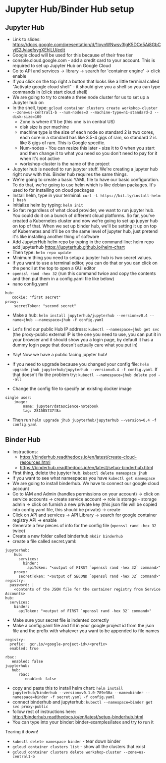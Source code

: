 # Jupyter Hub/Binder Hub setup

## Jupyter Hub

* Link to slides: https://docs.google.com/presentation/d/1loynWNwsv3lgK5DCe5Ai8GbCyjS2JviaefsygXEhlLU/edit
* Google cloud will be used for this because of their free tier
* console.cloud.google.com - add a credit card to your account.  This is required to set up Jupyter Hub on Google Cloud
* Go to API and services -> library -> search for 'container engine' -> click enable
* If you click on the top right a button that looks like a little terminal called "Activate google cloud shell" - it should give you a shell so you can type commands in (click start cloud shell)
* We are going to try to create a three node cluster for us to set up a Jupyter hub on
* In the shell, type: ``gcloud container clusters create workshop-cluster --zone=us-central1-b --num-nodes=3 --machine-type=n1-standard-2 --disk-size=100``
    * Zone is where it'll be (this one is in central US)
    * disk size is per machine
    * machine type is the size of each node so standard 2 is two cores, each core in a standard has like 3.5-4 gigs of ram, so standard 2 is like 8 gigs of ram.  This is Google specific.  
    * Num-nodes - You can resize this later - size it to 0 when you start and then change it to what you need so you don't need to pay for it when it's not active
    * workshop-cluster is the name of the project
* Jupyter hub is needed to run jupyter stuff.  We're creating a jupyter hub right now with this.  Binder hub requires the same things.
* We're going to create a basic YAML file to have our basic configuration.  To do that, we're going to use helm which is like debian packages. It's used to for installing on cloud packages
* Install helm, type in your terminal: ``curl -L https://bit.ly/install-helm | bash``
* Initialize helm by typing: ``helm init``
* So far: regardless of what cloud provider, we want to run jupyter hub.  You could do it on a bunch of different cloud platforms.  So far, you've created a Kubernetes cluster and now we're going to set up jupyer hub on top of that. When we set up binder hub, we'll be setting it up on top of Kubernetes and it'll be on the same level of jupyter hub, just pretend it's like installing another thing of software
* Add JupyterHub helm repo by typing in the command line: helm repo add jupyterhub https://jupyterhub.github.io/helm-chart
* Then type: ``helm repo update``
* Minimum thing you need to setup a jupyter hub is two secret values.
* If you want to use a terminal editor, you can do that or you can click on the pencil at the top to open a GUI editor
* ``openssl rand -hex 32`` (run this command twice and copy the contents and then put them in a config.yaml file like below)
* nano config.yaml
```
hub:
   cookie: "first secret"
proxy:
    secretToken: "second secret"
```

* Make a hub: ``helm install jupyterhub/jupyterhub --version=v0.4 --name=jhub --namespace=jhub -f config.yaml``
* Let's find our public Hub IP address: `kubectl --namespace=jhub get svc` (the proxy-public external IP is the one you need to use, you can put it in your browser and it should show you a login page, by default it has a dummy login page that doesn't actually care what you put in)
* Yay!  Now we have a public facing jupyter hub!

* If you need to upgrade because you changed your config file: ``helm upgrade jhub jupyterhub/jupyterhub --version=0.4 -f config.yaml``. If that doesn't fix the problem try: ``kubectl --namespace=jhub delete pod --all``

* Change the config file to specify an existing docker image 
```
single user:
    image:
        name: jupyter/datascience-notebook
        tag: 281505737f8a
```

* Then run ``helm upgrade jhub jupyterhub/jupyterhub --version=0.4 -f config.yaml``


## Binder Hub

* Instructions:
  - https://binderhub.readthedocs.io/en/latest/create-cloud-resources.html
  - https://binderhub.readthedocs.io/en/latest/setup-binderhub.html
* First thing, delete the jupyter hub. ``kubectl delete namespace jhub``
* If you want to see what namespaces you have ``kubectl get namespace``
* We are going to install binderhub.  We have to connect our google cloud account 
* Go to IAM and Admin (handles permissions on your account) -> click on service accounts -> create service account -> role is storage - storage admin -> click on furnish a new private key (this json file will be copied into config.yaml file, this should be private) -> create
* Click on API and services -> API Library -> search for google container registry API -> enable
* Generate a few pieces of info for the config file (``openssl rand -hex 32`` twice)
* Create a new folder called binderhub ``mkdir binderhub``
* create a file called secret.yaml: 
```
jupyterhub:
    hub:
      services:
        binder:
          apiToken: "<output of FIRST `openssl rand -hex 32` command>"
    proxy:
      secretToken: "<output of SECOND `openssl rand -hex 32` command>"
registry:
  password: |
    <contents of the JSON file for the container registry from Service Accounts>
hub:
  services:
    binder:
      apiToken: "<output of FIRST `openssl rand -hex 32` command>"
```
* Make sure your secret file is indented correctly
* Make a config.yaml file and fill in your google project id from the json file and the prefix with whatever you want to be appended to file names
```
registry:
  prefix:  gcr.io/<google-project-id>/<prefix>
  enabled: true

rbac:
   enabled: false
jupyterhub:
   hub:
      rbac:
         enabled: false
``` 
         
* copy and paste this to install helm chart: ``helm install jupyterhub/binderhub --version=v0.1.0-789e30a --name=binder --namespace=binder -f secret.yaml -f config.yaml``
* connect binderhub and jupyterhub: ``kubectl --namespace=binder get svc proxy-public``
* follow rest of instructions here: http://binderhub.readthedocs.io/en/latest/setup-binderhub.html
* You can type into your binder: binder-examples/latex and try to run it

Tearing it down!
* ``kubectl delete namespace binder`` - tear down binder
* ``gcloud container clusters list``  - show all the clusters that exist
* ``gcloud container clusters delete workshop-cluster --zone=us-central1-b``
         
